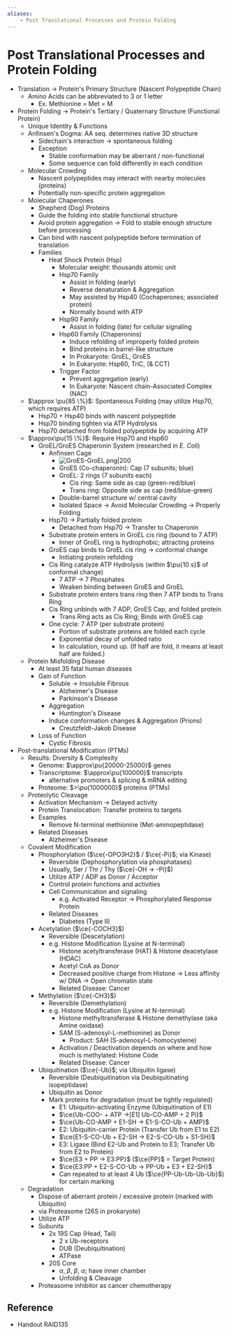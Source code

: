 ```yaml
---
aliases:
    - Post Translational Processes and Protein Folding
---
```


# Post Translational Processes and Protein Folding

- Translation → Protein's Primary Structure (Nascent Polypeptide Chain)
    - Amino Acids can be abbreviated to 3 or 1 letter
        - Ex. Methionine = Met = M
- Protein Folding → Protein's Tertiary / Quaternary Structure (Functional Protein)
    - Unique Identity & Functions
    - Anfinsen's Dogma: AA seq. determines native 3D structure
        - Sidechain's interaction → spontaneous folding
        - Exception
            - Stable conformation may be aberrant / non-functional
            - Some sequence can fold differently in each condition
    - Molecular Crowding
        - Nascent polypeptides may interact with nearby molecules (proteins)
        - Potentially non-specific protein aggregation
    - Molecular Chaperones
        - Shepherd (Dog) Proteins
        - Guide the folding into stable functional structure
        - Avoid protein aggregation → Fold to stable enough structure before processing
        - Can bind with nascent polypeptide before termination of translation
        - Families
            - Heat Shock Protein (Hsp)
                - Molecular weight: thousands atomic unit
                - Hsp70 Family
	                - Assist in folding (early)
	                - Reverse denaturation & Aggregation
	                - May assisted by Hsp40 (Cochaperones; associated protein)
	                - Normally bound with ATP
                - Hsp90 Family
	                - Assist in folding (late) for cellular signaling
                - Hsp60 Family (Chaperonins)
	                - Induce refolding of improperly folded protein
	                - Bind proteins in barrel-like structure
	                - In Prokaryote: GroEL, GroES
	                - In Eukaryote: Hsp60, TriC, (& CCT)
				- Trigger Factor
	                - Prevent aggregation (early)
	                - In Eukaryote: Nascent chain-Associated Complex (NAC)
    - $\approx \pu{85 \%}$: Spontaneous Folding (may utilize Hsp70, which requires ATP)
        - Hsp70 + Hsp40 binds with nascent polypeptide
        - Hsp70 binding tighten via ATP Hydrolysis
        - Hsp70 detached from folded polypeptide by acquiring ATP
    - $\approx\pu{15 \%}$: Require Hsp70 and Hsp60
        - GroEL/GroES Chaperonin System (researched in *E. Coli*)
            - Anfinsen Cage
                - ![GroES-GroEL.png|200](https://upload.wikimedia.org/wikipedia/commons/9/9e/GroES-GroEL.png)
                - GroES (Co-chaperonin): Cap (7 subunits; blue)
                - GroEL: 2 rings (7 subunits each)
	                - Cis ring: Same side as cap (green-red/blue)
	                - Trans ring: Opposite side as cap (red/blue-green)
                - Double-barrel structure w/ central cavity
                - Isolated Space → Avoid Molecular Crowding → Properly Folding
            - Hsp70 → Partially folded protein
                - Detached from Hsp70 → Transfer to Chaperonin
            - Substrate protein enters in GroEL cis ring (bound to 7 ATP)
                - Inner of GroEL ring is hydrophobic; attracting proteins
            - GroES cap binds to GroEL cis ring → conformal change
                - Initiating protein refolding
            - Cis Ring catalyze ATP Hydrolysis (within $\pu{10 s}$ of conformal change)
                - 7 ATP → 7 Phosphates
                - Weaken binding between GroES and GroEL
            - Substrate protein enters trans ring then 7 ATP binds to Trans Ring
            - Cis Ring unbinds with 7 ADP, GroES Cap, and folded protein
                - Trans Ring acts as Cis Ring; Binds with GroES cap
            - One cycle: 7 ATP (per substrate protein)
                - Portion of substrate proteins are folded each cycle
                - Exponential decay of unfolded ratio
                - In calculation, round up. (If half are fold, it means at least half are folded.)
    - Protein Misfolding Disease
        - At least 35 fatal human diseases
        - Gain of Function
            - Soluble → Insoluble Fibrous
                - Alzheimer's Disease
                - Parkinson's Disease
            - Aggregation
                - Huntington's Disease
            - Induce conformation changes & Aggregation (Prions)
                - Creutzfeldt-Jakob Disease
        - Loss of Function
            - Cystic Fibrosis
- Post-translational Modification (PTMs)
    - Results: Diversity & Complexity
        - Genome: $\approx\pu{20000-25000}$ genes
        - Transcriptome: $\approx\pu{100000}$ transcripts
            - alternative promoters & splicing & mRNA editing
        - Proteome: $>\pu{1000000}$ proteins (PTMs)
    - Proteolytic Cleavage
        - Activation Mechanism → Delayed activity
        - Protein Translocation: Transfer proteins to targets
        - Examples
            - Remove N-terminal methionine (Met-aminopeptidase)
        - Related Diseases
            - Alzheimer's Disease
    - Covalent Modification
        - Phosphorylation ($\ce{-OPO3H2}$ / $\ce{-Pi}$; via Kinase)
            - Reversible (Dephosphorylation via phosphatases)
            - Usually, Ser / Thr / Thy ($\ce{-OH -> -Pi}$)
            - Utilize ATP / ADP as Donor / Acceptor
            - Control protein functions and activities
            - Cell Communication and signaling
                - e.g. Activated Receptor → Phosphorylated Response Protein
            - Related Diseases
                - Diabetes (Type II)
        - Acetylation ($\ce{-COCH3}$)
            - Reversible (Deacetylation)
            - e.g. Histone Modification (Lysine at N-terminal)
                - Histone acetyltransferase (HAT) & Histone deacetylase (HDAC)
                - Acetyl CoA as Donor
                - Decreased positive charge from Histone → Less affinity w/ DNA → Open chromatin state
                - Related Disease: Cancer
        - Methylation ($\ce{-CH3}$)
            - Reversible (Demethylation)
            - e.g. Histone Modification (Lysine at N-terminal)
                - Histone methyltransferase & Histone demethylase (aka Amine oxidase)
                - SAM (S-adenosyl-L-methionine) as Donor
                    - Product: SAH (S-adenosyl-L-homocysteine)
                - Activation / Deactivation depends on where and how much is methylated: Histone Code
                - Related Disease: Cancer
        - Ubiquitination ($\ce{-Ub}$; via Ubiquitin ligase)
            - Reversible (Deubiquitination via Deubiquitinating isopeptidase)
            - Ubiquitin as Donor
            - Mark proteins for degradation (must be tightly regulated)
                - E1: Ubiquitin-activating Enzyme (Ubiquitination of E1)
                - $\ce{Ub-COO- + ATP ->[E1] Ub-CO-AMP + 2 Pi}$
                - $\ce{Ub-CO-AMP + E1-SH -> E1-S-CO-Ub + AMP}$
                - E2: Ubiquitin-carrier Protein (Transfer Ub from E1 to E2)
                - $\ce{E1-S-CO-Ub + E2-SH -> E2-S-CO-Ub + S1-SH}$
                - E3: Ligase (Bind E2-Ub and Protein to E3; Transfer Ub from E2 to Protein)
                - $\ce{E3 + PP -> E3:PP}$ ($\ce{PP}$ = Target Protein)
                - $\ce{E3:PP + E2-S-CO-Ub -> PP-Ub + E3 + E2-SH}$
                - Can repeated to at least 4 Ub ($\ce{PP-Ub-Ub-Ub-Ub}$) for certain marking
    - Degradation
        - Dispose of aberrant protein / excessive protein (marked with Ubiquitin)
        - via Proteasome (26S in prokaryote)
        - Utilize ATP
        - Subunits
            - 2x 19S Cap (Head, Tail)
                - 2 x Ub-receptors
                - DUB (Deubiquitination)
                - ATPase
            - 20S Core
                - $\alpha$, $\beta$, $\beta$, $\alpha$; have inner chamber
                - Unfolding & Cleavage
        - Proteasome inhibitor as cancer chemotherapy

## Reference

- Handout RAID135
